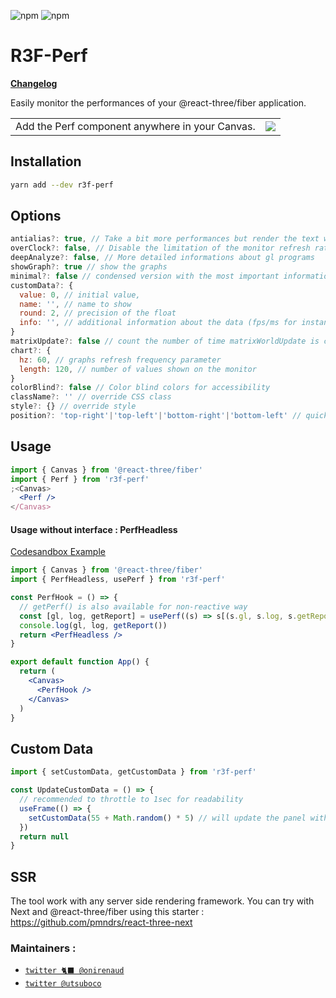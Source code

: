 ![npm](https://img.shields.io/npm/v/r3f-perf) ![npm](https://img.shields.io/npm/dw/r3f-perf)

# R3F-Perf

**[Changelog](https://github.com/utsuboco/r3f-perf/blob/main/CHANGELOG.md)**

Easily monitor the performances of your @react-three/fiber application.

<table>
  <tr>
    <td>Add the Perf component anywhere in your Canvas.</td>
    <td>
<a href="https://wtp9t.csb.app/">
  <img src="https://user-images.githubusercontent.com/15867665/215722804-3b4ee71c-d205-429b-8cae-f915bf60d56c.png" /></td>
</a>
  </tr>
</table>

## Installation

```bash
yarn add --dev r3f-perf
```

## Options

```jsx
antialias?: true, // Take a bit more performances but render the text with antialiasing
overClock?: false, // Disable the limitation of the monitor refresh rate for the fps
deepAnalyze?: false, // More detailed informations about gl programs
showGraph?: true // show the graphs
minimal?: false // condensed version with the most important informations (gpu/memory/fps/custom data)
customData?: {
  value: 0, // initial value,
  name: '', // name to show
  round: 2, // precision of the float
  info: '', // additional information about the data (fps/ms for instance)
}
matrixUpdate?: false // count the number of time matrixWorldUpdate is called per frame
chart?: {
  hz: 60, // graphs refresh frequency parameter
  length: 120, // number of values shown on the monitor
}
colorBlind?: false // Color blind colors for accessibility
className?: '' // override CSS class
style?: {} // override style
position?: 'top-right'|'top-left'|'bottom-right'|'bottom-left' // quickly set the position, default is top-right
```

## Usage

```jsx
import { Canvas } from '@react-three/fiber'
import { Perf } from 'r3f-perf'
;<Canvas>
  <Perf />
</Canvas>
```

#### Usage without interface : PerfHeadless

[Codesandbox Example](https://codesandbox.io/s/perlin-cubes-r3f-perf-headless-mh1jl7?file=/src/App.js)

```jsx
import { Canvas } from '@react-three/fiber'
import { PerfHeadless, usePerf } from 'r3f-perf'

const PerfHook = () => {
  // getPerf() is also available for non-reactive way
  const [gl, log, getReport] = usePerf((s) => s[(s.gl, s.log, s.getReport)])
  console.log(gl, log, getReport())
  return <PerfHeadless />
}

export default function App() {
  return (
    <Canvas>
      <PerfHook />
    </Canvas>
  )
}
```

## Custom Data

```jsx
import { setCustomData, getCustomData } from 'r3f-perf'

const UpdateCustomData = () => {
  // recommended to throttle to 1sec for readability
  useFrame(() => {
    setCustomData(55 + Math.random() * 5) // will update the panel with the current information
  })
  return null
}
```

## SSR

The tool work with any server side rendering framework. You can try with Next and @react-three/fiber using this starter :
https://github.com/pmndrs/react-three-next

### Maintainers :

- [`twitter 🐈‍⬛ @onirenaud`](https://twitter.com/onirenaud)
- [`twitter @utsuboco`](https://twitter.com/utsuboco)
